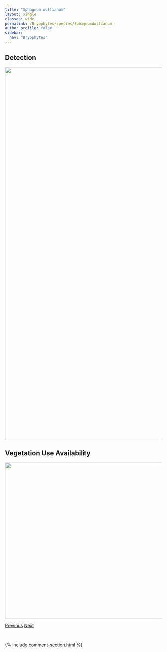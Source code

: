 ```yaml
---
title: "Sphagnum wulfianum"
layout: single
classes: wide
permalink: /Bryophytes/species/SphagnumWulfianum
author_profile: false
sidebar:
  nav: "Bryophytes"
---
```


<h2>Detection</h2>

<a href="https://drive.google.com/uc?export=view&id=1biGyGiVxzwjR3ye2L68KPiO9AEisg5jr">
<img src="https://drive.google.com/uc?export=view&id=1biGyGiVxzwjR3ye2L68KPiO9AEisg5jr" height = "1200" width = "800">
</a>


<h2>Vegetation Use Availability</h2>

<a href="https://drive.google.com/uc?export=view&id=1lF77EQKVqO9zvwxnzUxSkw7tGbPrV-It">
<img src="https://drive.google.com/uc?export=view&id=1lF77EQKVqO9zvwxnzUxSkw7tGbPrV-It" height = "500" width = "1000">
</a>


<a href="/DevelopmentWebsite/Bryophytes/species/SphagnumWarnstorfii" class="pagination--pager" title="Sphagnum warnstorfii">Previous</a> <a href="/DevelopmentWebsite/Bryophytes/species/SplachnumAmpullaceum" class="pagination--pager" title="Splachnum ampullaceum">Next</a>

<p>&nbsp;</p>

{% include comment-section.html %}
